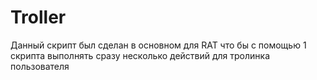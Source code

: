 # Troller

Данный скрипт был сделан в основном для RAT что бы с помощью 1 скрипта выполнять сразу несколько действий для тролинка пользователя